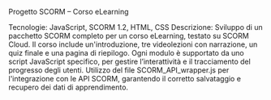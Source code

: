 Progetto SCORM – Corso eLearning

Tecnologie:  JavaScript, SCORM 1.2, HTML, CSS
Descrizione: Sviluppo di un pacchetto SCORM completo per un corso eLearning, testato su SCORM Cloud. Il corso include un'introduzione, tre videolezioni con narrazione,
             un quiz finale e una pagina di riepilogo. Ogni modulo è supportato da uno script JavaScript specifico, per gestire l’interattività e il tracciamento del progresso degli utenti.
             Utilizzo del file SCORM_API_wrapper.js per l'integrazione con le API SCORM, garantendo il corretto salvataggio e recupero dei dati di apprendimento.
